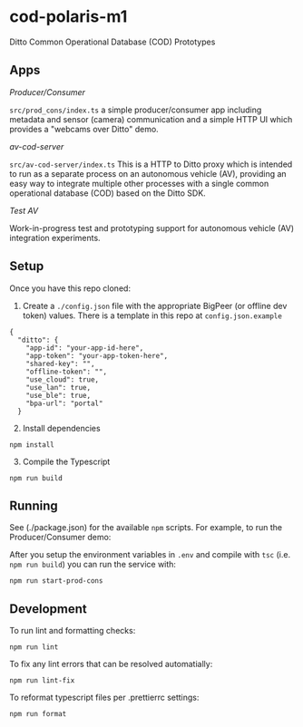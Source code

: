 # cod-polaris-m1

Ditto Common Operational Database (COD) Prototypes

## Apps

*Producer/Consumer*

`src/prod_cons/index.ts` a simple producer/consumer app including metadata and
sensor (camera) communication and a simple HTTP UI which provides a "webcams
over Ditto" demo.

*av-cod-server*

`src/av-cod-server/index.ts`
This is a HTTP to Ditto proxy which is intended to run as a separate process on
an autonomous vehicle (AV), providing an easy way to integrate multiple other
processes with a single common operational database (COD) based on the Ditto SDK.

*Test AV*

Work-in-progress test and prototyping support for autonomous vehicle (AV)
integration experiments.

## Setup

Once you have this repo cloned:

1) Create a `./config.json` file with the appropriate BigPeer (or offline dev
token) values. There is a template in this repo at `config.json.example`

```
{
  "ditto": {
    "app-id": "your-app-id-here",
    "app-token": "your-app-token-here",
    "shared-key": "",
    "offline-token": "",
    "use_cloud": true,
    "use_lan": true,
    "use_ble": true,
    "bpa-url": "portal"
  }
```

2) Install dependencies

```
npm install
```

3) Compile the Typescript

```
npm run build
```
## Running

See (./package.json) for the available `npm` scripts. For example, to run the Producer/Consumer demo:

After you setup the environment variables in `.env` and compile with `tsc`
(i.e. `npm run build`) you can run the service with:

```
npm run start-prod-cons
```

## Development

To run lint and formatting checks:

```
npm run lint
```

To fix any lint errors that can be resolved automatially:

```
npm run lint-fix
```

To reformat typescript files per .prettierrc settings:

```
npm run format
```
